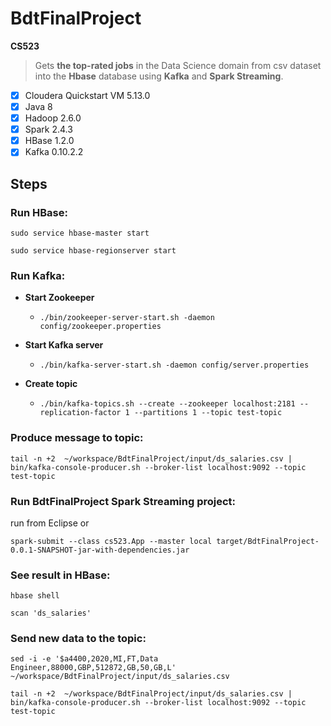 # BdtFinalProject
**CS523** 

> Gets **the top-rated jobs** in the Data Science domain from csv dataset into the **Hbase** database using **Kafka** and **Spark Streaming**.

- [x] Cloudera Quickstart VM 5.13.0
- [x] Java 8
- [x] Hadoop 2.6.0
- [x] Spark 2.4.3
- [x] HBase 1.2.0
- [x] Kafka 0.10.2.2

## Steps

### Run HBase:
```
sudo service hbase-master start
```

```
sudo service hbase-regionserver start
```

### Run Kafka:
- **Start Zookeeper**
  - ```
    ./bin/zookeeper-server-start.sh -daemon config/zookeeper.properties
    ```

- **Start Kafka server**
  - ```
    ./bin/kafka-server-start.sh -daemon config/server.properties
    ```

- **Create topic**
  - ```
    ./bin/kafka-topics.sh --create --zookeeper localhost:2181 --replication-factor 1 --partitions 1 --topic test-topic
    ```


### Produce message to topic:
```
tail -n +2  ~/workspace/BdtFinalProject/input/ds_salaries.csv | bin/kafka-console-producer.sh --broker-list localhost:9092 --topic test-topic
```

### Run BdtFinalProject Spark Streaming project:
run from Eclipse
or
```
spark-submit --class cs523.App --master local target/BdtFinalProject-0.0.1-SNAPSHOT-jar-with-dependencies.jar
```

### See result in HBase:
```
hbase shell
```
```
scan 'ds_salaries'
```

### Send new data to the topic:
```
sed -i -e '$a4400,2020,MI,FT,Data Engineer,88000,GBP,512872,GB,50,GB,L'  ~/workspace/BdtFinalProject/input/ds_salaries.csv
```
```
tail -n +2  ~/workspace/BdtFinalProject/input/ds_salaries.csv | bin/kafka-console-producer.sh --broker-list localhost:9092 --topic test-topic
```
